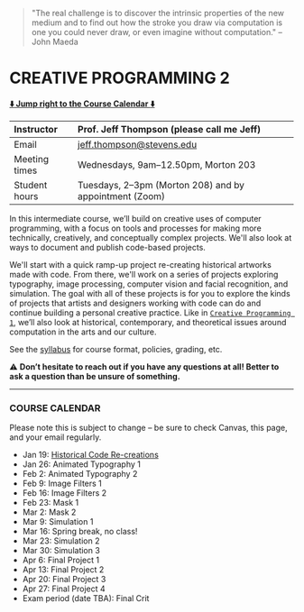 > "The real challenge is to discover the intrinsic properties of the new medium and to find out how the stroke you draw via computation is one you could never draw, or even imagine without computation." – John Maeda

# CREATIVE PROGRAMMING 2

**[:arrow_down: Jump right to the Course Calendar :arrow_down:](#course-calendar)**

| Instructor     | Prof. Jeff Thompson (please call me Jeff) |
| :---           | :--- |
| Email          | jeff.thompson@stevens.edu |
| Meeting times  | Wednesdays, 9am–12.50pm, Morton 203 |  
| Student hours  | Tuesdays, 2–3pm (Morton 208) and by appointment (Zoom) |

In this intermediate course, we’ll build on creative uses of computer programming, with a focus on tools and processes for making more technically, creatively, and conceptually complex projects. We'll also look at ways to document and publish code-based projects.

We'll start with a quick ramp-up project re-creating historical artworks made with code. From there, we'll work on a series of projects exploring typography, image processing, computer vision and facial recognition, and simulation. The goal with all of these projects is for you to explore the kinds of projects that artists and designers working with code can do and continue building a personal creative practice. Like in [`Creative Programming 1`](https://github.com/jeffThompson/CreativeProgramming1), we’ll also look at historical, contemporary, and theoretical issues around computation in the arts and our culture.

See the [syllabus](https://github.com/jeffThompson/CreativeProgramming2/Syllabus.md) for course format, policies, grading, etc.

:warning: **Don’t hesitate to reach out if you have any questions at all! Better to ask a question than be unsure of something.**  

***

### COURSE CALENDAR
Please note this is subject to change – be sure to check Canvas, this page, and your email regularly.

* Jan 19: [Historical Code Re-creations](https://github.com/jeffThompson/CreativeProgramming2/tree/master/Week00_RampUp)  
* Jan 26: Animated Typography 1  
* Feb 2: Animated Typography 2  
* Feb 9: Image Filters 1  
* Feb 16: Image Filters 2
* Feb 23: Mask 1  
* Mar 2: Mask 2  
* Mar 9: Simulation 1  
* Mar 16: Spring break, no class!  
* Mar 23: Simulation 2  
* Mar 30: Simulation 3  
* Apr 6: Final Project 1  
* Apr 13: Final Project 2  
* Apr 20: Final Project 3  
* Apr 27: Final Project 4  
* Exam period (date TBA): Final Crit  

